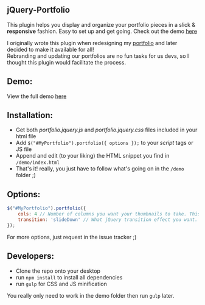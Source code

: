 <h2>jQuery-Portfolio</h2>

<p>This plugin helps you display and organize your portfolio pieces in a slick & <b>responsive</b> fashion. Easy to set up and get going. Check out the demo <a href="http://arsenetoumani.github.io/jquery-portfolio/">here</a></p>

I originally wrote this plugin when redesigning my <a href="http://www.arsenetoumani.com">portfolio</a> and later decided to make it available for all!<br/>
Rebranding and updating our portfolios are no fun tasks for us devs, so I thought this plugin would facilitate the process.<br/>

<h2>Demo:</h2>

View the full demo <a href="http://arsenetoumani.github.io/jquery-portfolio/">here</a>

<h2>Installation:</h2>

- Get both <i>portfolio.jquery.js</i> and <i>portfolio.jquery.css</i> files included in your html file
- Add `$("#MyPortfolio").portfolio({ options });` to your <i>script</i> tags or JS file
- Append and edit (to your liking) the HTML snippet you find in `/demo/index.html`
- That's it! really, you just have to follow what's going on in the `/demo` folder ;)

<h2>Options:</h2>

```javascript
$("#MyPortfolio").portfolio({
    cols: 4 // Number of columns you want your thumbnails to take. This is 3 by default
    transition: 'slideDown' // What jQuery transition effect you want. This is slideDown by default
});
```
For more options, just request in the issue tracker ;)

<h2>Developers:</h2>

- Clone the repo onto your desktop
- run `npm install` to install all dependencies
- run `gulp` for CSS and JS minification

You really only need to work in the demo folder then run `gulp` later.
